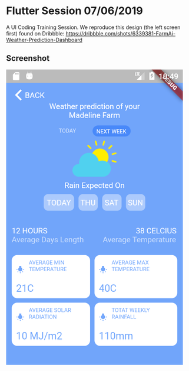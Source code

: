 # Flutter Session 07/06/2019

A UI Coding Training Session.
We reproduce this design (the left screen first) found on Dribbble: https://dribbble.com/shots/6339381-FarmAi-Weather-Prediction-Dashboard

## Screenshot

![implementation](screenshot.png)